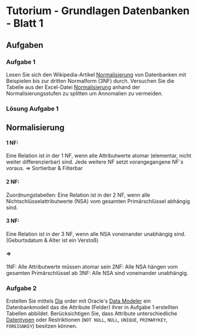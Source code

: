 # Tutorium - Grundlagen Datenbanken - Blatt 1

## Aufgaben

### Aufgabe 1
Lesen Sie sich den Wikipedia-Artikel [Normalisierung](https://de.wikipedia.org/wiki/Normalisierung_(Datenbank)) von Datenbanken mit Beispielen bis zur dritten Normalform (3NF) durch. Versuchen Sie die Tabelle aus der Excel-Datei [Normalisierung](./xls/normalisierung.xlsx) anhand der Normalisierungsstufen zu splitten um Annomalien zu vermeiden.

### Lösung Aufgabe 1
## Normalisierung

#### 1 NF:
Eine Relation ist in der 1 NF, wenn alle Attributwerte atomar (elementar, nicht weiter differenzierbar) sind. Jede weitere NF setzt vorangegangene NF´s voraus. => Sortierbar & Filterbar
#### 2 NF:
Zuordnungstabellen: Eine Relation ist in der 2 NF, wenn alle Nichtschlüsselattributwerte (NSA) vom gesamten Primärschlüssel abhängig sind.
#### 3 NF:
Eine Relation ist in der 3 NF, wenn alle NSA voneinander unabhängig sind. (Geburtsdatum & Alter ist ein Verstoß)
#### => 
1NF: Alle Attributwerte müssen atomar sein 
2NF: Alle NSA hängen vom gesamten Primärschlüssel ab
3NF: Alle NSA sind voneinander unabhängig.


### Aufgabe 2
Erstellen Sie mittels [Dia](http://dia-installer.de/index.html.de)  order mit Oracle's [Data Modeler](http://www.oracle.com/technetwork/developer-tools/datamodeler/overview/index.html) ein Datenbankmodell das die Attribute (Felder) ihrer in Aufgabe 1 erstellten Tabellen abbildet. Berücksichtigen Sie, dass Attribute unterschiedliche [Datentypen](http://www.datenbank-sql.de/oracle-datentypen.htm) oder Restriktionen  (`NOT NULL`, `NULL`, `UNIQUE`, `PRIMARYKEY`, `FOREIGNKEY`) besitzen können.




